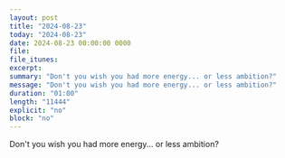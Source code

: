 ```yaml
---
layout: post
title: "2024-08-23"
today: "2024-08-23"
date: 2024-08-23 00:00:00 0000
file:
file_itunes:
excerpt:
summary: "Don't you wish you had more energy... or less ambition?"
message: "Don't you wish you had more energy... or less ambition?"
duration: "01:00"
length: "11444"
explicit: "no"
block: "no"
---
```

Don't you wish you had more energy... or less ambition?

